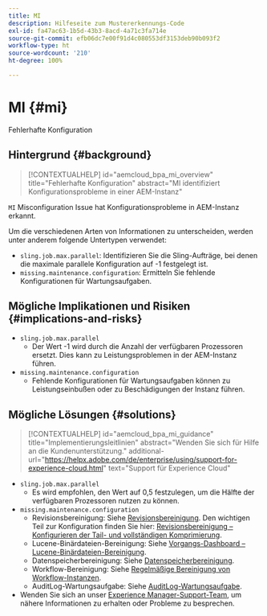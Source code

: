 ```yaml
---
title: MI
description: Hilfeseite zum Mustererkennungs-Code
exl-id: fa47ac63-1b5d-43b3-8acd-4a71c3fa714e
source-git-commit: efb06dc7e00f91d4c080553df3153deb90b093f2
workflow-type: ht
source-wordcount: '210'
ht-degree: 100%

---
```


# MI {#mi}

Fehlerhafte Konfiguration

## Hintergrund {#background}

>[!CONTEXTUALHELP]
>id="aemcloud_bpa_mi_overview"
>title="Fehlerhafte Konfiguration"
>abstract="MI identifiziert Konfigurationsprobleme in einer AEM-Instanz"

`MI` Misconfiguration Issue hat Konfigurationsprobleme in AEM-Instanz erkannt.

Um die verschiedenen Arten von Informationen zu unterscheiden, werden unter anderem folgende Untertypen verwendet:

* `sling.job.max.parallel`: Identifizieren Sie die Sling-Aufträge, bei denen die maximale parallele Konfiguration auf -1 festgelegt ist.
* `missing.maintenance.configuration`: Ermitteln Sie fehlende Konfigurationen für Wartungsaufgaben.

## Mögliche Implikationen und Risiken {#implications-and-risks}

* `sling.job.max.parallel`
   * Der Wert -1 wird durch die Anzahl der verfügbaren Prozessoren ersetzt. Dies kann zu Leistungsproblemen in der AEM-Instanz führen.
* `missing.maintenance.configuration`
   * Fehlende Konfigurationen für Wartungsaufgaben können zu Leistungseinbußen oder zu Beschädigungen der Instanz führen.

## Mögliche Lösungen {#solutions}

>[!CONTEXTUALHELP]
>id="aemcloud_bpa_mi_guidance"
>title="Implementierungsleitlinien"
>abstract="Wenden Sie sich für Hilfe an die Kundenunterstützung."
>additional-url="https://helpx.adobe.com/de/enterprise/using/support-for-experience-cloud.html" text="Support für Experience Cloud"

* `sling.job.max.parallel`
   * Es wird empfohlen, den Wert auf 0,5 festzulegen, um die Hälfte der verfügbaren Prozessoren nutzen zu können.
* `missing.maintenance.configuration`
   * Revisionsbereinigung: Siehe [Revisionsbereinigung](https://experienceleague.adobe.com/docs/experience-manager-65/deploying/deploying/revision-cleanup.html?lang=de). Den wichtigen Teil zur Konfiguration finden Sie hier: [Revisionsbereinigung – Konfigurieren der Tail- und vollständigen Komprimierung](https://experienceleague.adobe.com/docs/experience-manager-65/deploying/deploying/revision-cleanup.html?lang=de#how-to-configure-full-and-tail-compaction).
   * Lucene-Binärdateien-Bereinigung: Siehe [Vorgangs-Dashboard – Lucene-Binärdateien-Bereinigung](https://experienceleague.adobe.com/docs/experience-manager-65/administering/operations/operations-dashboard.html?lang=de#lucene-binaries-cleanup).
   * Datenspeicherbereinigung: Siehe [Datenspeicherbereinigung](https://experienceleague.adobe.com/docs/experience-manager-65/administering/operations/data-store-garbage-collection.html?lang=de).
   * Workflow-Bereinigung: Siehe [Regelmäßige Bereinigung von Workflow-Instanzen](https://experienceleague.adobe.com/docs/experience-manager-65/administering/operations/workflows-administering.html?lang=de#regular-purging-of-workflow-instances).
   * AuditLog-Wartungsaufgabe: Siehe [AuditLog-Wartungsaufgabe](https://experienceleague.adobe.com/docs/experience-manager-65/administering/operations/operations-audit-log.html?lang=de).
* Wenden Sie sich an unser [Experience Manager-Support-Team](https://helpx.adobe.com/de/enterprise/using/support-for-experience-cloud.html), um nähere Informationen zu erhalten oder Probleme zu besprechen.
